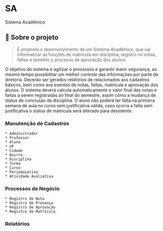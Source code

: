# SA
Sistema Acadêmico


## :page_with_curl: Sobre o projeto <a name="-sobre"/></a>

> É proposto o desenvolvimento de um Sistema Acadêmico, que vai informatizar as funções de matricula em disciplina, registro no notas, faltas e também o processo de aprovação dos alunos. 

O objetivo do sistema é agilizar o processos e garantir maior segurança, ao mesmo tempo possibilitar um melhor controle das informações por parte da diretoria. Deverão ser gerados relatórios de relacionados aos cadastros básicos, bem como aos eventos de notas, faltas, matricula e aprovação dos alunos. O sistema deverá calcula automaticamente o valor final das notas e faltas a serem registradas ao final do semestre, assim como a mudança de status de conclusão da disciplina. O aluno não poderá ter falta na primeira semana de aula no curso sem justificativa válida, caso ocorra a falta sem justificativa o status de matricula será alterado para desistente.

### Manutenção de Cadastros

```
* Administrador
* Professor
* Aluno
* UF
* Cidade
* Bairro
* Disciplina
* Turma
* Curso
* PeriodoLetivo
* Atividade Avaliativa
```

### Processos de Negócio

```
* Registro de Nota
* Registro de Presença
* Registro de Aprovação
* Registro de Matrícula
```

### Relatórios

```


